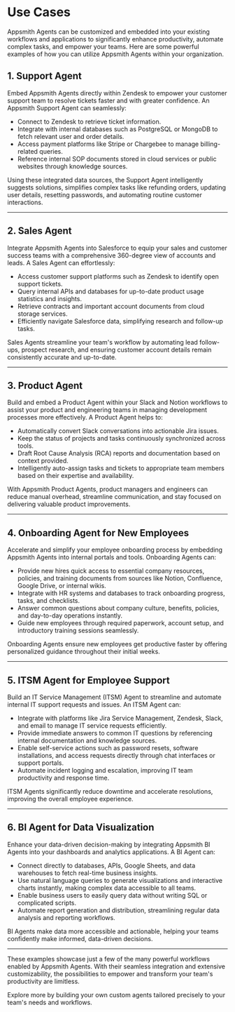 # Use Cases 

Appsmith Agents can be customized and embedded into your existing workflows and applications to significantly enhance productivity, automate complex tasks, and empower your teams. Here are some powerful examples of how you can utilize Appsmith Agents within your organization.

## 1. Support Agent

Embed Appsmith Agents directly within Zendesk to empower your customer support team to resolve tickets faster and with greater confidence. An Appsmith Support Agent can seamlessly:

- Connect to Zendesk to retrieve ticket information.
- Integrate with internal databases such as PostgreSQL or MongoDB to fetch relevant user and order details.
- Access payment platforms like Stripe or Chargebee to manage billing-related queries.
- Reference internal SOP documents stored in cloud services or public websites through knowledge sources.

Using these integrated data sources, the Support Agent intelligently suggests solutions, simplifies complex tasks like refunding orders, updating user details, resetting passwords, and automating routine customer interactions.

---

## 2. Sales Agent

Integrate Appsmith Agents into Salesforce to equip your sales and customer success teams with a comprehensive 360-degree view of accounts and leads. A Sales Agent can effortlessly:

- Access customer support platforms such as Zendesk to identify open support tickets.
- Query internal APIs and databases for up-to-date product usage statistics and insights.
- Retrieve contracts and important account documents from cloud storage services.
- Efficiently navigate Salesforce data, simplifying research and follow-up tasks.

Sales Agents streamline your team's workflow by automating lead follow-ups, prospect research, and ensuring customer account details remain consistently accurate and up-to-date.

---

## 3. Product Agent

Build and embed a Product Agent within your Slack and Notion workflows to assist your product and engineering teams in managing development processes more effectively. A Product Agent helps to:

- Automatically convert Slack conversations into actionable Jira issues.
- Keep the status of projects and tasks continuously synchronized across tools.
- Draft Root Cause Analysis (RCA) reports and documentation based on context provided.
- Intelligently auto-assign tasks and tickets to appropriate team members based on their expertise and availability.

With Appsmith Product Agents, product managers and engineers can reduce manual overhead, streamline communication, and stay focused on delivering valuable product improvements.

---

## 4. Onboarding Agent for New Employees

Accelerate and simplify your employee onboarding process by embedding Appsmith Agents into internal portals and tools. Onboarding Agents can:

- Provide new hires quick access to essential company resources, policies, and training documents from sources like Notion, Confluence, Google Drive, or internal wikis.
- Integrate with HR systems and databases to track onboarding progress, tasks, and checklists.
- Answer common questions about company culture, benefits, policies, and day-to-day operations instantly.
- Guide new employees through required paperwork, account setup, and introductory training sessions seamlessly.

Onboarding Agents ensure new employees get productive faster by offering personalized guidance throughout their initial weeks.

---

## 5. ITSM Agent for Employee Support

Build an IT Service Management (ITSM) Agent to streamline and automate internal IT support requests and issues. An ITSM Agent can:

- Integrate with platforms like Jira Service Management, Zendesk, Slack, and email to manage IT service requests efficiently.
- Provide immediate answers to common IT questions by referencing internal documentation and knowledge sources.
- Enable self-service actions such as password resets, software installations, and access requests directly through chat interfaces or support portals.
- Automate incident logging and escalation, improving IT team productivity and response time.

ITSM Agents significantly reduce downtime and accelerate resolutions, improving the overall employee experience.

---

## 6. BI Agent for Data Visualization

Enhance your data-driven decision-making by integrating Appsmith BI Agents into your dashboards and analytics applications. A BI Agent can:

- Connect directly to databases, APIs, Google Sheets, and data warehouses to fetch real-time business insights.
- Use natural language queries to generate visualizations and interactive charts instantly, making complex data accessible to all teams.
- Enable business users to easily query data without writing SQL or complicated scripts.
- Automate report generation and distribution, streamlining regular data analysis and reporting workflows.

BI Agents make data more accessible and actionable, helping your teams confidently make informed, data-driven decisions.

---

These examples showcase just a few of the many powerful workflows enabled by Appsmith Agents. With their seamless integration and extensive customizability, the possibilities to empower and transform your team's productivity are limitless.

Explore more by building your own custom agents tailored precisely to your team's needs and workflows.